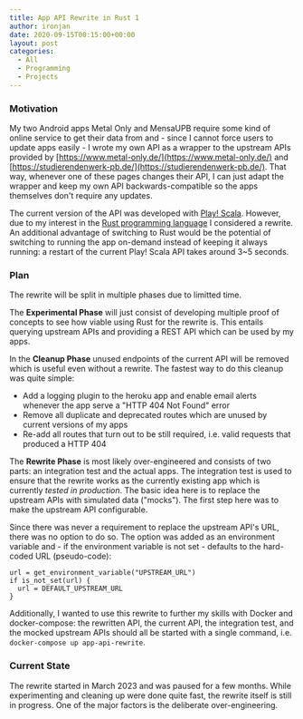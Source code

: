 ```yaml
---
title: App API Rewrite in Rust 1
author: ironjan
date: 2020-09-15T00:15:00+00:00
layout: post
categories:
  - All
  - Programming
  - Projects
---
```


### Motivation

My two Android apps Metal Only and MensaUPB require some kind of online service to get their data from and - since I cannot force users to update apps easily - I wrote my own API as a wrapper to the upstream APIs provided by [https://www.metal-only.de/](https://www.metal-only.de/) and [https://studierendenwerk-pb.de/](https://studierendenwerk-pb.de/). That way, whenever one of these pages changes their API, I can just adapt the wrapper and keep my own API backwards-compatible so the apps themselves don't require any updates.

The current version of the API was developed with [Play! Scala](https://www.playframework.com/). However, due to my interest in the [Rust programming language](https://www.rust-lang.org/) I considered a rewrite. An additional advantage of switching to Rust would be the potential of switching to running the app on-demand instead of keeping it always running: a restart of the current Play! Scala API takes around 3~5 seconds.

### Plan

The rewrite will be split in multiple phases due to limitted time. 

The **Experimental Phase** will just consist of developing multiple proof of concepts to see how viable using Rust for the rewrite is. This entails querying upstream APIs and providing a REST API which can be used by my apps.

In the **Cleanup Phase** unused endpoints of the current API will be removed which is useful even without a rewrite. The fastest way to do this cleanup was quite simple:

  - Add a logging plugin to the heroku app and enable email alerts whenever the app serve a "HTTP 404 Not Found" error
  - Remove all duplicate and deprecated routes which are unused by current versions of my apps
  - Re-add all routes that turn out to be still required, i.e. valid requests that produced a HTTP 404
 
The **Rewrite Phase** is most likely over-engineered and consists of two parts: an integration test and the actual apps. The integration test is used to ensure that the rewrite works as the currently existing app which is currently *tested in production*. The basic idea here is to replace the upstream APIs with simulated data ("mocks"). The first step here was to make the upstream API configurable.

Since there was never a requirement to replace the upstream API's URL, there was no option to do so. The option was added as an environment variable and - if the environment variable is not set - defaults to the hard-coded URL (pseudo-code):

```
url = get_environment_variable("UPSTREAM_URL")
if is_not_set(url) {
  url = DEFAULT_UPSTREAM_URL
}
```

Additionally, I wanted to use this rewrite to further my skills with Docker and docker-compose: the rewritten API, the current API, the integration test, and the mocked upstream APIs should all be started with a single command, i.e. `docker-compose up app-api-rewrite`.

### Current State

The rewrite started in March 2023 and was paused for a few months. While experimenting and cleaning up were done quite fast, the rewrite itself is still in progress. One of the major factors is the deliberate over-engineering.